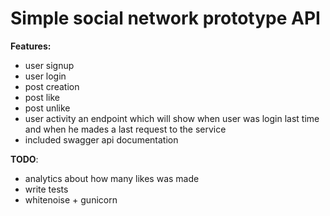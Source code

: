 # Simple social network prototype API

**Features:**
- user signup
- user login
- post creation
- post like
- post unlike
- user activity an endpoint which will show when user was login last time and when he
mades a last request to the service
- included swagger api documentation

**TODO**:
- analytics about how many likes was made
- write tests
- whitenoise + gunicorn